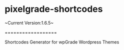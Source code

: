pixelgrade-shortcodes
==================

~Current Version:1.6.5~

==================

Shortcodes Generator for wpGrade Wordpress Themes

